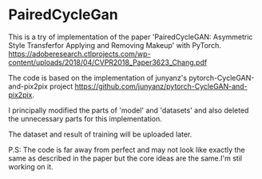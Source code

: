 # PairedCycleGan
This is a try of implementation of the paper 'PairedCycleGAN: Asymmetric Style Transferfor Applying and Removing Makeup' with PyTorch. 
https://adoberesearch.ctlprojects.com/wp-content/uploads/2018/04/CVPR2018_Paper3623_Chang.pdf

The code is based on the implementation of junyanz's pytorch-CycleGAN-and-pix2pix project https://github.com/junyanz/pytorch-CycleGAN-and-pix2pix. 

I principally modified the parts of 'model' and 'datasets' and also deleted the unnecessary parts for this implementation.

The dataset and result of training will be uploaded later.

P.S: The code is far away from perfect and may not look like exactly the same as described in the paper but the core ideas are the same.I'm stil working on it.



